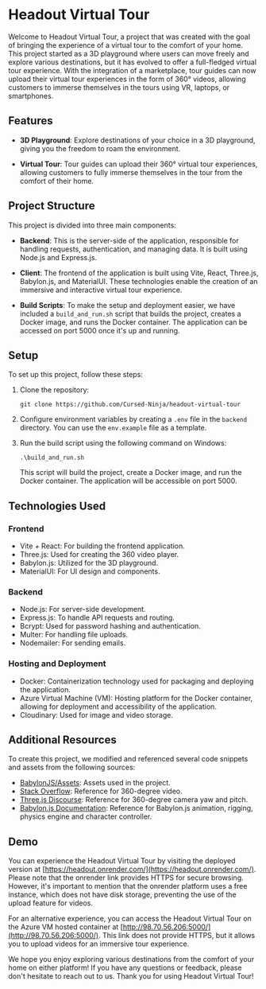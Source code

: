 # Headout Virtual Tour

Welcome to Headout Virtual Tour, a project that was created with the goal of bringing the experience of a virtual tour to the comfort of your home. This project started as a 3D playground where users can move freely and explore various destinations, but it has evolved to offer a full-fledged virtual tour experience. With the integration of a marketplace, tour guides can now upload their virtual tour experiences in the form of 360° videos, allowing customers to immerse themselves in the tours using VR, laptops, or smartphones.

## Features

- **3D Playground**: Explore destinations of your choice in a 3D playground, giving you the freedom to roam the environment.

- **Virtual Tour**: Tour guides can upload their 360° virtual tour experiences, allowing customers to fully immerse themselves in the tour from the comfort of their home.

## Project Structure

This project is divided into three main components:

- **Backend**: This is the server-side of the application, responsible for handling requests, authentication, and managing data. It is built using Node.js and Express.js.

- **Client**: The frontend of the application is built using Vite, React, Three.js, Babylon.js, and MaterialUI. These technologies enable the creation of an immersive and interactive virtual tour experience.

- **Build Scripts**: To make the setup and deployment easier, we have included a `build_and_run.sh` script that builds the project, creates a Docker image, and runs the Docker container. The application can be accessed on port 5000 once it's up and running.

## Setup

To set up this project, follow these steps:

1. Clone the repository:
    ```
    git clone https://github.com/Cursed-Ninja/headout-virtual-tour
    ```

2. Configure environment variables by creating a `.env` file in the `backend` directory. You can use the `env.example` file as a template.

3. Run the build script using the following command on Windows:

    ```
    .\build_and_run.sh
    ```

   This script will build the project, create a Docker image, and run the Docker container. The application will be accessible on port 5000.

## Technologies Used

### Frontend

- Vite + React: For building the frontend application.
- Three.js: Used for creating the 360 video player.
- Babylon.js: Utilized for the 3D playground.
- MaterialUI: For UI design and components.

### Backend

- Node.js: For server-side development.
- Express.js: To handle API requests and routing.
- Bcrypt: Used for password hashing and authentication.
- Multer: For handling file uploads.
- Nodemailer: For sending emails.

### Hosting and Deployment

- Docker: Containerization technology used for packaging and deploying the application.
- Azure Virtual Machine (VM): Hosting platform for the Docker container, allowing for deployment and accessibility of the application.
- Cloudinary: Used for image and video storage.


## Additional Resources

To create this project, we modified and referenced several code snippets and assets from the following sources:

- [BabylonJS/Assets](https://github.com/BabylonJS/Assets): Assets used in the project.
- [Stack Overflow](https://stackoverflow.com/questions/73819644/three-js-360-video-camera-controls-api?rq=3): Reference for 360-degree video.
- [Three.js Discourse](https://discourse.threejs.org/t/rotation-to-basic-0-360-pitch-roll-yaw/37325): Reference for 360-degree camera yaw and pitch.
- [Babylon.js Documentation](https://doc.babylonjs.com/features/featuresDeepDive/animation/animatedCharacter): Reference for Babylon.js animation, rigging, physics engine and character controller.

## Demo

You can experience the Headout Virtual Tour by visiting the deployed version at [https://headout.onrender.com/](https://headout.onrender.com/). Please note that the onrender link provides HTTPS for secure browsing. However, it's important to mention that the onrender platform uses a free instance, which does not have disk storage, preventing the use of the upload feature for videos.

For an alternative experience, you can access the Headout Virtual Tour on the Azure VM hosted container at [http://98.70.56.206:5000/](http://98.70.56.206:5000/). This link does not provide HTTPS, but it allows you to upload videos for an immersive tour experience.

We hope you enjoy exploring various destinations from the comfort of your home on either platform! If you have any questions or feedback, please don't hesitate to reach out to us. Thank you for using Headout Virtual Tour!

